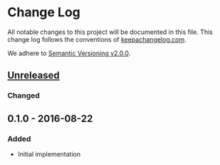 # Change Log
All notable changes to this project will be documented in this
file. This change log follows the conventions
of [keepachangelog.com](http://keepachangelog.com/).

We adhere to [Semantic Versioning v2.0.0](http://semver.org/).

## [Unreleased]
### Changed

## 0.1.0 - 2016-08-22
### Added
- Initial implementation

[Unreleased]: https://github.com/RadicalZephyr/wrest-xml/compare/v0.1.0...HEAD
